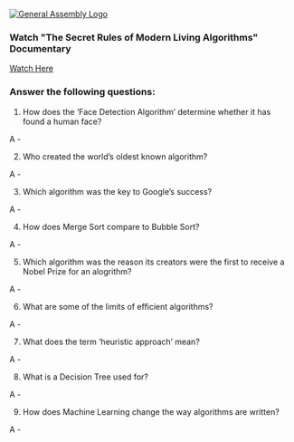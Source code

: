 [![General Assembly Logo](/ga_cog.png)](https://generalassemb.ly)


### Watch "The Secret Rules of Modern Living Algorithms" Documentary

[Watch Here](https://www.youtube.com/watch?v=kiFfp-HAu64&feature=youtu.be)

### Answer the following questions:

1. How does the ‘Face Detection Algorithm’ determine whether it has found a human face?

A -


2. Who created the world’s oldest known algorithm?

A -


3. Which algorithm was the key to Google’s success?

A -


4. How does Merge Sort compare to Bubble Sort?

A -


5. Which algorithm was the reason its creators were the first to receive a Nobel Prize for an alogrithm?

A -


6. What are some of the limits of efficient algorithms?

A -


7. What does the term ‘heuristic approach’ mean?

A -


8. What is a Decision Tree used for?

A -


9. How does Machine Learning change the way algorithms are written?

A -
